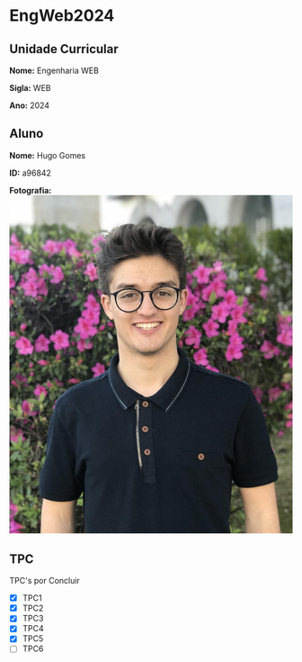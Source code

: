 # EngWeb2024

## Unidade Curricular
**Nome:** Engenharia WEB

**Sigla:** WEB

**Ano:** 2024

## Aluno
**Nome:** Hugo Gomes

**ID:** a96842

**Fotografia:** 
![OI](./me.jpg)


## TPC
TPC's por Concluir
- [X] TPC1
- [X] TPC2
- [X] TPC3
- [X] TPC4
- [X] TPC5
- [ ] TPC6